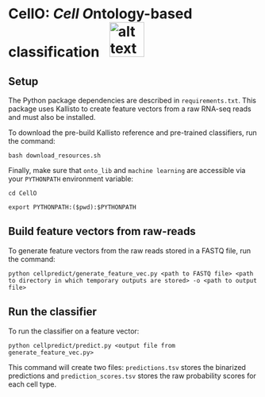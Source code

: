 # CellO: *Cell O*ntology-based classification &nbsp; <img src="https://raw.githubusercontent.com/deweylab/CellO/master/cello.png" alt="alt text" width="70px" height="70px">

## Setup 

The Python package dependencies are described in ``requirements.txt``. This package uses Kallisto to create feature vectors from a raw RNA-seq reads and must also be installed.  

To download the pre-build Kallisto reference and pre-trained classifiers, run the command: 

``bash download_resources.sh`` 

Finally, make sure that  ``onto_lib`` and ``machine learning`` are accessible via your ``PYTHONPATH`` environment variable:

``cd CellO``

``export PYTHONPATH:($pwd):$PYTHONPATH``

## Build feature vectors from raw-reads

To generate feature vectors from the raw reads stored in a FASTQ file, run the command: 

``python cellpredict/generate_feature_vec.py <path to FASTQ file> <path to directory in which temporary outputs are stored> -o <path to output file>``

## Run the classifier 

To run the classifier on a feature vector: 

``python cellpredict/predict.py <output file from generate_feature_vec.py>``

This command will create two files: ``predictions.tsv`` stores the binarized predictions and ``prediction_scores.tsv`` stores the raw probability scores for each cell type.


